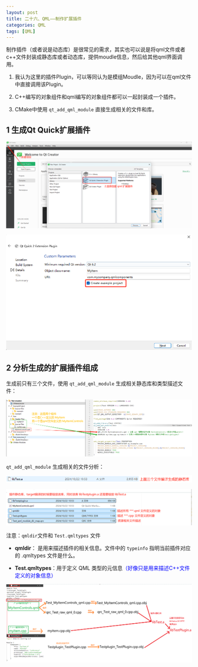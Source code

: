 ```yaml
---
layout: post
title: 二十六、QML——制作扩展插件
categories: QML
tags: [QML]
---
```


制作插件（或者说是动态库）是很常见的需求，其实也可以说是将qml文件或者c++文件封装成静态库或者动态库，提供moudle信息，然后给其他qml界面调用。

1. 我认为这里的插件Plugin，可以等同认为是模组Moudle，因为可以在qml文件中直接调用该Plugin。

2. C++编写的对象组件和qml编写的对象组件都可以一起封装成一个插件。

3. CMake中使用 `qt_add_qml_module` 直接生成相关的文件和库。

## 1 生成Qt Quick扩展插件

![alt text](image.png)

![alt text](image-1.png)

## 2 分析生成的扩展插件组成

生成前只有三个文件，使用 `qt_add_qml_module` 生成相关静态库和类型描述文件：

![alt text](image-2.png)

`qt_add_qml_module` 生成相关的文件分析：

![alt text](image-4.png)

![alt text](image-3.png)

注意：`qmldir`文件和 `Test.qmltypes` 文件

- **qmldir**： 是用来描述插件的相关信息。文件中的 `typeinfo` 指明当前插件对应的 .qmltypes 文件是什么。

- **Test.qmltypes**：用于定义 QML 类型的元信息<font color="blue">（好像只是用来描述C++文件定义的对象信息）</font>

![alt text](image-5.png)
